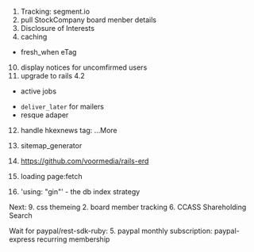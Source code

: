 1. Tracking: segment.io
4. pull StockCompany board menber details
7. Disclosure of Interests
8. caching
  - fresh_when eTag

10. display notices for uncomfirmed users
11. upgrade to rails 4.2
 * active jobs
  - `deliver_later` for mailers
  - resque adaper
12. handle hkexnews tag: ...More

14. sitemap_generator
16. https://github.com/voormedia/rails-erd
17. loading page:fetch
18. 'using: "gin"' - the db index strategy

Next:
9. css themeing
2. board member tracking
6. CCASS Shareholding Search

Wait for paypal/rest-sdk-ruby:
5. paypal monthly subscription: paypal-express recurring membership
